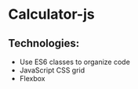﻿# Calculator-js
## Technologies:
  * Use ES6 classes to organize code 
  * JavaScript
   CSS grid
  * Flexbox
